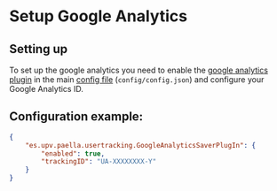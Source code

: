 # Setup Google Analytics

## Setting up

To set up the google analytics you need to enable the
[google analytics plugin](plugins/es.upv.paella.usertracking.googleAnalyticsSaverPlugin.md)
in the main [config file](configure.md) (`config/config.json`) and configure your Google Analytics ID.

## Configuration example:

```json
{
	"es.upv.paella.usertracking.GoogleAnalyticsSaverPlugIn": {
		"enabled": true,
		"trackingID": "UA-XXXXXXXX-Y"
	}
}
```
